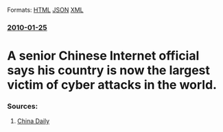 
Formats: [HTML](/news/2010/01/25/a-senior-chinese-internet-official-says-his-country-is-now-the-largest-victim-of-cyber-attacks-in-the-world.html)  [JSON](/news/2010/01/25/a-senior-chinese-internet-official-says-his-country-is-now-the-largest-victim-of-cyber-attacks-in-the-world.json)  [XML](/news/2010/01/25/a-senior-chinese-internet-official-says-his-country-is-now-the-largest-victim-of-cyber-attacks-in-the-world.xml)  

### [2010-01-25](/news/2010/01/25/index.md)

##### 
# A senior Chinese Internet official says his country is now the largest victim of cyber attacks in the world. 




### Sources:

1. [China Daily](http://www.chinadaily.com.cn/bizchina/2010-01/25/content_9369226.htm)
